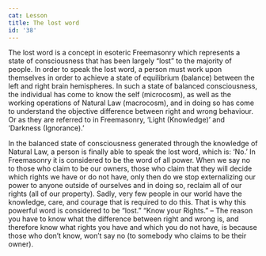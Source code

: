 ```yaml
---
cat: Lesson
title: The lost word
id: '38'
---
```


The lost word is a concept in esoteric Freemasonry which represents a state of consciousness
that has been largely “lost” to the majority of people. In order to speak the lost word, a person
must work upon themselves in order to achieve a state of equilibrium (balance) between the
left and right brain hemispheres. In such a state of balanced consciousness, the individual has
come to know the self (microcosm), as well as the working operations of Natural Law
(macrocosm), and in doing so has come to understand the objective difference between right
and wrong behaviour. Or as they are referred to in Freemasonry, ‘Light (Knowledge)’ and
‘Darkness (Ignorance).’

In the balanced state of consciousness generated through the knowledge of Natural Law, a
person is finally able to speak the lost word, which is: ‘No.’ In Freemasonry it is considered to
be the word of all power. When we say no to those who claim to be our owners, those who
claim that they will decide which rights we have or do not have, only then do we stop
externalizing our power to anyone outside of ourselves and in doing so, reclaim all of our
rights (all of our property). Sadly, very few people in our world have the knowledge, care, and
courage that is required to do this. That is why this powerful word is considered to be “lost.”
“Know your Rights.” – The reason you have to know what the difference between right and
wrong is, and therefore know what rights you have and which you do not have, is because
those who don’t know, won’t say no (to somebody who claims to be their owner).